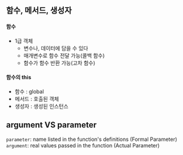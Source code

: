 ## 함수, 메서드, 생성자

#### 함수
- 1급 객체
  - 변수나, 데이터에 담을 수 있다
  - 매개변수로 함수 전달 가능(콜백 함수)
  - 함수가 함수 반환 가능(고차 함수)

#### 함수의 this
  - 함수 : global
  - 메서드 : 호출된 객체
  - 생성자 : 생성된 인스턴스

## argument VS parameter

`parameter`: name listed in the function's definitions (Formal Parameter)
`argument`: real values passed in the function (Actual Parameter)